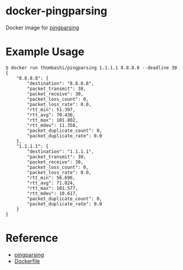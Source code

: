 # docker-pingparsing
Docker image for [pingparsing]( https://github.com/thombashi/pingparsing )


# Example Usage
```
$ docker run thombashi/pingparsing 1.1.1.1 8.8.8.8 --deadline 30
{
    "8.8.8.8": {
        "destination": "8.8.8.8",
        "packet_transmit": 30,
        "packet_receive": 30,
        "packet_loss_count": 0,
        "packet_loss_rate": 0.0,
        "rtt_min": 51.397,
        "rtt_avg": 70.436,
        "rtt_max": 101.802,
        "rtt_mdev": 11.358,
        "packet_duplicate_count": 0,
        "packet_duplicate_rate": 0.0
    },
    "1.1.1.1": {
        "destination": "1.1.1.1",
        "packet_transmit": 30,
        "packet_receive": 30,
        "packet_loss_count": 0,
        "packet_loss_rate": 0.0,
        "rtt_min": 56.696,
        "rtt_avg": 71.024,
        "rtt_max": 101.577,
        "rtt_mdev": 10.617,
        "packet_duplicate_count": 0,
        "packet_duplicate_rate": 0.0
    }
}
```

# Reference
- [pingparsing]( https://github.com/thombashi/pingparsing )
- [Dockerfile]( https://github.com/thombashi/docker-pingparsing/blob/master/Dockerfile )
